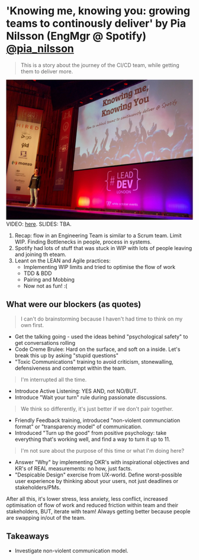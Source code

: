 # 'Knowing me, knowing you: growing teams to continously deliver' by Pia Nilsson (EngMgr @ Spotify) [@pia_nilsson](https://twitter.com/pianilsson)

> This is a story about the journey of the CI/CD team, while getting them to deliver more.

![Pia Nilsson](img/04a_PiaNilsson.jpg "Pia Nilsson introduction")
VIDEO: [here](https://www.youtube.com/watch?v=S92vVAEofes&list=PLBzScQzZ83I_VX8zgmLqIfma_kJs3RRmu&index=16&t=0s). SLIDES: TBA.

1. Recap: flow in an Engineering Team is similar to a Scrum team. Limit WIP. Finding Bottlenecks in people, process in systems.
1. Spotify had lots of stuff that was stuck in WIP with lots of people leaving and joining th eteam.
1. Leant on the LEAN and Agile practices:
    - Implementing WIP limits and tried to optimise the flow of work
    - TDD & BDD
    - Pairing and Mobbing
    - Now not as fun! :(

## What were our blockers (as quotes)

> I can't do brainstorming because I haven't had time to think on my own first.
- Get the talking going - used the ideas behind "psychological safety" to get conversations rolling
- Code Creme Brulee: Hard on the surface, and soft on a inside. Let's break this up by asking "stupid questions"
- "Toxic Communications" training to avoid criticism, stonewalling, defensiveness and contempt within the team.

> I'm interrupted all the time.
- Introduce Active Listening: YES AND, not NO/BUT.
- Introduce "Wait your turn" rule during passionate discussions.

> We think so differently, it's just better if we don't pair together.
- Friendly Feedback training, introduced "non-violent communciation format" or "transparency model" of communication.
- Introduced "Turn up the good" from positive psychology: take everything that's working well, and find a way to turn it up to 11.

> I'm not sure about the purpose of this time or what I'm doing here?
- Answer "Why" by implementing OKR's with inspirational objectives and KR's of REAL measurements: no how, just facts.
- "Despicable Design" exercise from UX-world. Define worst-possible user experience by thinking about your users, not just deadlines or stakeholders/PMs.

After all this, it's lower stress, less anxiety, less conflict, increased optimisation of flow of work and reduced friction within team and their stakeholders, BUT, iterate with team! Always getting better because people are swapping in/out of the team.

## Takeaways

- Investigate non-violent communication model.
